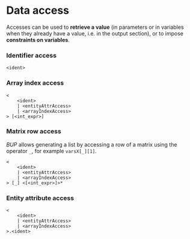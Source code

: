 # Data access

Accesses can be used to **retrieve a value** (in parameters or in variables when they already have a value, i.e. in the output section), or to impose **constraints on variables**.

### Identifier access
```
<ident>
```
### Array index access
```
<
    <ident>
    | <entityAttrAccess>
    | <arrayIndexAccess>
> [<int_expr>]
```
### Matrix row access
*BUP* allows generating a list by accessing a row of a matrix using the operator `_`, for example `varsX[_][1]`.
```
<
    <ident>
    | <entityAttrAccess>
    | <arrayIndexAccess>
> [_] <[<int_expr>]>*
```
### Entity attribute access
```
<
    <ident>
    | <entityAttrAccess>
    | <arrayIndexAccess>
>.<ident>
```